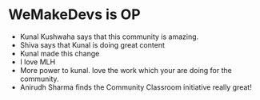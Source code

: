 # WeMakeDevs is OP

- Kunal Kushwaha says that this community is amazing.
- Shiva says that Kunal is doing great content
- Kunal made this change
- I love MLH
- More power to kunal. love the work which your are doing for the community.
- Anirudh Sharma finds the Community Classroom initiative really great!
